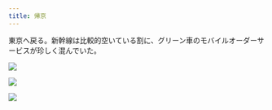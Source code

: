 ```yaml
---
title: 帰京
---
```


東京へ戻る。新幹線は比較的空いている割に、グリーン車のモバイルオーダーサービスが珍しく混んでいた。

![](https://photos.apkas.net/medium/202509/20250920-DSC00069.webp)

![](https://photos.apkas.net/medium/202509/20250920-DSC00073.webp)

![](https://photos.apkas.net/medium/202509/20250920-DSC00075.webp)
